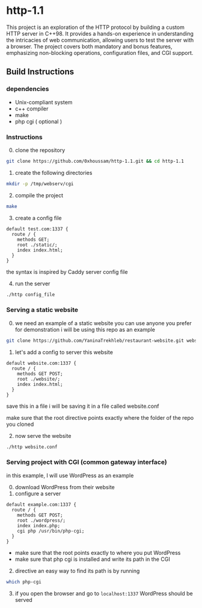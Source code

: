# http-1.1

This project is an exploration of the HTTP protocol by building a custom HTTP server in C++98. It provides a hands-on experience in understanding the intricacies of web communication, allowing users to test the server with a browser. The project covers both mandatory and bonus features, emphasizing non-blocking operations, configuration files, and CGI support.

## Build Instructions

### dependencies
- Unix-compliant system
- c++ compiler
- make
- php cgi ( optional )

### Instructions

0. clone the repository

```sh
git clone https://github.com/0xhoussam/http-1.1.git && cd http-1.1
```

1. create the following directories

```sh
mkdir -p /tmp/webserv/cgi
```

2. compile the project

```sh
make
```

3. create a config file

```
default test.com:1337 {
  route / {
    methods GET;
    root ./static/;
    index index.html;
  }
}
```

the syntax is inspired by Caddy server config file

4. run the server

```sh
./http config_file
```

### Serving a static website

0. we need an example of a static website you can use anyone you prefer for demonstration i will be using this repo as an example

```sh
git clone https://github.com/YaninaTrekhleb/restaurant-website.git website
```

1. let's add a config to server this website

```
default website.com:1337 {
  route / {
    methods GET POST;
    root ./website/;
    index index.html;
  }
}
```

save this in a file i will be saving it in a file called website.conf

make sure that the root directive points exactly where the folder of the repo you cloned

2. now serve the website

```sh
./http website.conf
```

### Serving project with CGI (common gateway interface)

in this example, I will use WordPress as an example

0. download WordPress from their website
1. configure a server

```
default example.com:1337 {
  route / {
    methods GET POST;
    root ./wordpress/;
    index index.php;
    cgi php /usr/bin/php-cgi;
  }
}
```

- make sure that the root points exactly to where you put WordPress
- make sure that php cgi is installed and write its path in the CGI

2. directive an easy way to find its path is by running

```sh
which php-cgi
```

3. if you open the browser and go to `localhost:1337`
WordPress should be served
